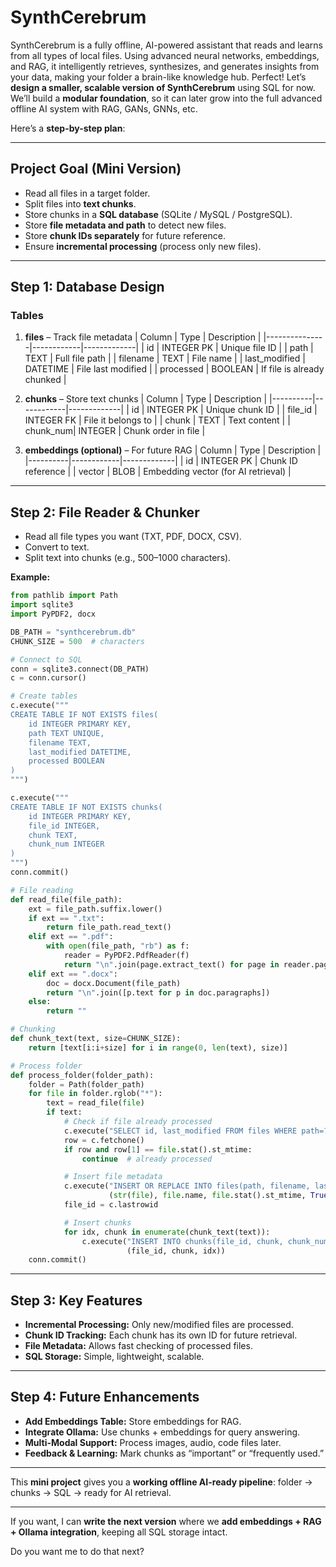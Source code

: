# SynthCerebrum
SynthCerebrum is a fully offline, AI-powered assistant that reads and learns from all types of local files. Using advanced neural networks, embeddings, and RAG, it intelligently retrieves, synthesizes, and generates insights from your data, making your folder a brain-like knowledge hub.
Perfect! Let’s **design a smaller, scalable version of SynthCerebrum** using SQL for now. We’ll build a **modular foundation**, so it can later grow into the full advanced offline AI system with RAG, GANs, GNNs, etc.

Here’s a **step-by-step plan**:

---

## **Project Goal (Mini Version)**

* Read all files in a target folder.
* Split files into **text chunks**.
* Store chunks in a **SQL database** (SQLite / MySQL / PostgreSQL).
* Store **file metadata and path** to detect new files.
* Store **chunk IDs separately** for future reference.
* Ensure **incremental processing** (process only new files).

---

## **Step 1: Database Design**

### **Tables**

1. **files** – Track file metadata
   \| Column        | Type        | Description |
   \|---------------|------------|-------------|
   \| id            | INTEGER PK | Unique file ID |
   \| path          | TEXT       | Full file path |
   \| filename      | TEXT       | File name |
   \| last\_modified | DATETIME   | File last modified |
   \| processed     | BOOLEAN    | If file is already chunked |

2. **chunks** – Store text chunks
   \| Column   | Type        | Description |
   \|----------|------------|-------------|
   \| id       | INTEGER PK | Unique chunk ID |
   \| file\_id  | INTEGER FK | File it belongs to |
   \| chunk    | TEXT       | Text content |
   \| chunk\_num| INTEGER    | Chunk order in file |

3. **embeddings (optional)** – For future RAG
   \| Column   | Type        | Description |
   \|----------|------------|-------------|
   \| id       | INTEGER PK | Chunk ID reference |
   \| vector   | BLOB       | Embedding vector (for AI retrieval) |

---

## **Step 2: File Reader & Chunker**

* Read all file types you want (TXT, PDF, DOCX, CSV).
* Convert to text.
* Split text into chunks (e.g., 500–1000 characters).

**Example:**

```python
from pathlib import Path
import sqlite3
import PyPDF2, docx

DB_PATH = "synthcerebrum.db"
CHUNK_SIZE = 500  # characters

# Connect to SQL
conn = sqlite3.connect(DB_PATH)
c = conn.cursor()

# Create tables
c.execute("""
CREATE TABLE IF NOT EXISTS files(
    id INTEGER PRIMARY KEY,
    path TEXT UNIQUE,
    filename TEXT,
    last_modified DATETIME,
    processed BOOLEAN
)
""")

c.execute("""
CREATE TABLE IF NOT EXISTS chunks(
    id INTEGER PRIMARY KEY,
    file_id INTEGER,
    chunk TEXT,
    chunk_num INTEGER
)
""")
conn.commit()

# File reading
def read_file(file_path):
    ext = file_path.suffix.lower()
    if ext == ".txt":
        return file_path.read_text()
    elif ext == ".pdf":
        with open(file_path, "rb") as f:
            reader = PyPDF2.PdfReader(f)
            return "\n".join(page.extract_text() for page in reader.pages)
    elif ext == ".docx":
        doc = docx.Document(file_path)
        return "\n".join([p.text for p in doc.paragraphs])
    else:
        return ""

# Chunking
def chunk_text(text, size=CHUNK_SIZE):
    return [text[i:i+size] for i in range(0, len(text), size)]

# Process folder
def process_folder(folder_path):
    folder = Path(folder_path)
    for file in folder.rglob("*"):
        text = read_file(file)
        if text:
            # Check if file already processed
            c.execute("SELECT id, last_modified FROM files WHERE path=?", (str(file),))
            row = c.fetchone()
            if row and row[1] == file.stat().st_mtime:
                continue  # already processed

            # Insert file metadata
            c.execute("INSERT OR REPLACE INTO files(path, filename, last_modified, processed) VALUES(?,?,?,?)",
                      (str(file), file.name, file.stat().st_mtime, True))
            file_id = c.lastrowid

            # Insert chunks
            for idx, chunk in enumerate(chunk_text(text)):
                c.execute("INSERT INTO chunks(file_id, chunk, chunk_num) VALUES(?,?,?)",
                          (file_id, chunk, idx))
    conn.commit()
```

---

## **Step 3: Key Features**

* **Incremental Processing:** Only new/modified files are processed.
* **Chunk ID Tracking:** Each chunk has its own ID for future retrieval.
* **File Metadata:** Allows fast checking of processed files.
* **SQL Storage:** Simple, lightweight, scalable.

---

## **Step 4: Future Enhancements**

* **Add Embeddings Table:** Store embeddings for RAG.
* **Integrate Ollama:** Use chunks + embeddings for query answering.
* **Multi-Modal Support:** Process images, audio, code files later.
* **Feedback & Learning:** Mark chunks as “important” or “frequently used.”

---

This **mini project** gives you a **working offline AI-ready pipeline**: folder → chunks → SQL → ready for AI retrieval.

---

If you want, I can **write the next version** where we **add embeddings + RAG + Ollama integration**, keeping all SQL storage intact.

Do you want me to do that next?
